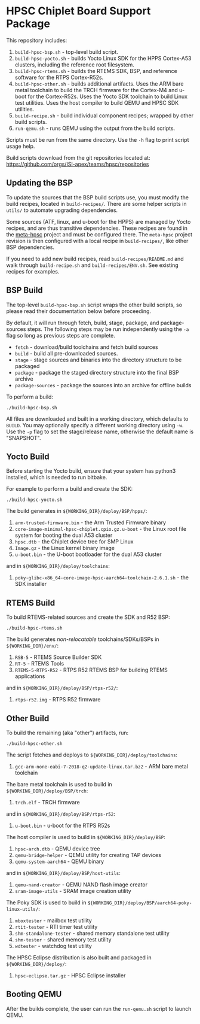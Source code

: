 HPSC Chiplet Board Support Package
==================================

This repository includes:

1. `build-hpsc-bsp.sh` - top-level build script.
1. `build-hpsc-yocto.sh` - builds Yocto Linux SDK for the HPPS Cortex-A53 clusters, including the reference root filesystem.
1. `build-hpsc-rtems.sh` - builds the RTEMS SDK, BSP, and reference software for the RTPS Cortex-R52s.
1. `build-hpsc-other.sh` - builds additional artifacts.
Uses the ARM bare metal toolchain to build the TRCH firmware for the Cortex-M4 and u-boot for the Cortex-R52s.
Uses the Yocto SDK toolchain to build Linux test utilities.
Uses the host compiler to build QEMU and HPSC SDK utilities.
1. `build-recipe.sh` - build individual component recipes; wrapped by other build scripts.
1. `run-qemu.sh` - runs QEMU using the output from the build scripts.

Scripts must be run from the same directory.
Use the `-h` flag to print script usage help.

Build scripts download from the git repositories located at:
https://github.com/orgs/ISI-apex/teams/hpsc/repositories

Updating the BSP
----------------

To update the sources that the BSP build scripts use, you must modify the build recipes, located in `build-recipes/`.
There are some helper scripts in `utils/` to automate upgrading dependencies.

Some sources (ATF, linux, and u-boot for the HPPS) are managed by Yocto recipes, and are thus transitive dependencies.
These recipes are found in the [meta-hpsc](https://github.com/ISI-apex/meta-hpsc) project and must be configured there.
The `meta-hpsc` project revision is then configured with a local recipe in `build-recipes/`, like other BSP dependencies.

If you need to add new build recipes, read `build-recipes/README.md` and walk through `build-recipe.sh` and `build-recipes/ENV.sh`.
See existing recipes for examples.

BSP Build
---------

The top-level `build-hpsc-bsp.sh` script wraps the other build scripts, so please read their documentation below before proceeding.

By default, it will run through fetch, build, stage, package, and package-sources steps.
The following steps may be run independently using the `-a` flag so long as previous steps are complete.

* `fetch` - download/build toolchains and fetch build sources
* `build` - build all pre-downloaded sources.
* `stage` - stage sources and binaries into the directory structure to be packaged
* `package` - package the staged directory structure into the final BSP archive
* `package-sources` - package the sources into an archive for offline builds

To perform a build:

	./build-hpsc-bsp.sh

All files are downloaded and built in a working directory, which defaults to `BUILD`.
You may optionally specify a different working directory using `-w`.
Use the `-p` flag to set the stage/release name, otherwise the default name is "SNAPSHOT".

Yocto Build
-----------

Before starting the Yocto build, ensure that your system has python3 installed, which is needed to run bitbake.

For example to perform a build and create the SDK:

	./build-hpsc-yocto.sh

The build generates in `${WORKING_DIR}/deploy/BSP/hpps/`:

1. `arm-trusted-firmware.bin` - the Arm Trusted Firmware binary
1. `core-image-minimal-hpsc-chiplet.cpio.gz.u-boot` - the Linux root file system for booting the dual A53 cluster
1. `hpsc.dtb` - the Chiplet device tree for SMP Linux
1. `Image.gz` - the Linux kernel binary image
1. `u-boot.bin` - the U-boot bootloader for the dual A53 cluster

and in `${WORKING_DIR}/deploy/toolchains`:

1. `poky-glibc-x86_64-core-image-hpsc-aarch64-toolchain-2.6.1.sh` - the SDK installer

RTEMS Build
-----------

To build RTEMS-related sources and create the SDK and R52 BSP:

	./build-hpsc-rtems.sh

The build generates _non-relocatable_ toolchains/SDKs/BSPs in `${WORKING_DIR}/env/`:

1. `RSB-5` - RTEMS Source Builder SDK
1. `RT-5` - RTEMS Tools
1. `RTEMS-5-RTPS-R52` - RTPS R52 RTEMS BSP for building RTEMS applications

and in `${WORKING_DIR}/deploy/BSP/rtps-r52/`:

1. `rtps-r52.img` - RTPS R52 firmware

Other Build
-----------

To build the remaining (aka "other") artifacts, run:

	./build-hpsc-other.sh

The script fetches and deploys to `${WORKING_DIR}/deploy/toolchains`:

1. `gcc-arm-none-eabi-7-2018-q2-update-linux.tar.bz2` - ARM bare metal toolchain

The bare metal toolchain is used to build in `${WORKING_DIR}/deploy/BSP/trch`:

1. `trch.elf` - TRCH firmware

and in `${WORKING_DIR}/deploy/BSP/rtps-r52`:

1. `u-boot.bin` - u-boot for the RTPS R52s

The host compiler is used to build in `${WORKING_DIR}/deploy/BSP`:

1. `hpsc-arch.dtb` - QEMU device tree
1. `qemu-bridge-helper` - QEMU utility for creating TAP devices
1. `qemu-system-aarch64` - QEMU binary

and in `${WORKING_DIR}/deploy/BSP/host-utils`:

1. `qemu-nand-creator` - QEMU NAND flash image creator
1. `sram-image-utils` - SRAM image creation utility

The Poky SDK is used to build in `${WORKING_DIR}/deploy/BSP/aarch64-poky-linux-utils/`:

1. `mboxtester` - mailbox test utility
1. `rtit-tester` - RTI timer test utility
1. `shm-standalone-tester` - shared memory standalone test utility
1. `shm-tester` - shared memory test utility
1. `wdtester` - watchdog test utility

The HPSC Eclipse distribution is also built and packaged in `${WORKING_DIR}/deploy/`:

1. `hpsc-eclipse.tar.gz` - HPSC Eclipse installer

Booting QEMU
------------

After the builds complete, the user can run the `run-qemu.sh` script to launch QEMU.
